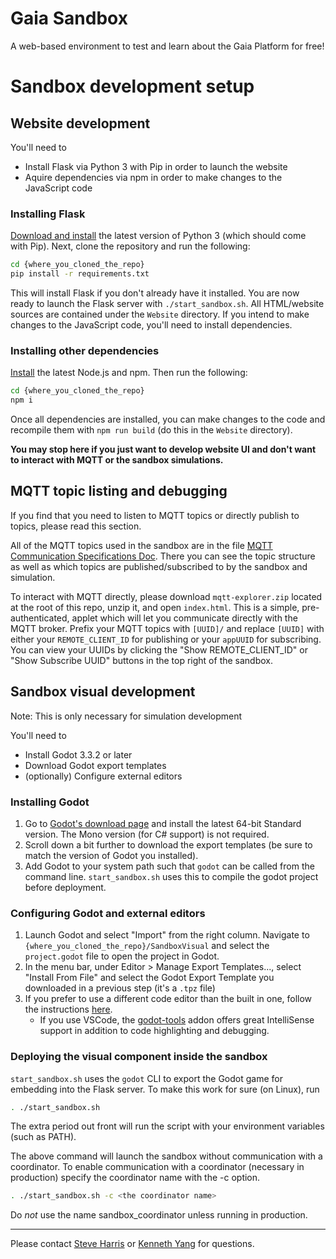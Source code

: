 # Gaia Sandbox
A web-based environment to test and learn about the Gaia Platform for free!
# Sandbox development setup
## Website development
You'll need to

* Install Flask via Python 3 with Pip in order to launch the website
* Aquire dependencies via npm in order to make changes to the JavaScript code

### Installing Flask
[Download and install](https://www.python.org/downloads/) the latest version of Python 3 (which should come with Pip). Next, clone the repository and run the following:
```bash
cd {where_you_cloned_the_repo}
pip install -r requirements.txt
```
This will install Flask if you don't already have it installed. You are now ready to launch the Flask server with `./start_sandbox.sh`. All HTML/website sources are contained under the `Website` directory. If you intend to make changes to the JavaScript code, you'll need to install dependencies.

### Installing other dependencies
[Install](https://docs.npmjs.com/downloading-and-installing-node-js-and-npm) the latest Node.js and npm. Then run the following:
```bash
cd {where_you_cloned_the_repo}
npm i
```
Once all dependencies are installed, you can make changes to the code and recompile them with `npm run build` (do this in the `Website` directory).

**You may stop here if you just want to develop website UI and don't want to interact with MQTT or the sandbox simulations.**

## MQTT topic listing and debugging

If you find that you need to listen to MQTT topics or directly publish to topics, please read this section.

All of the MQTT topics used in the sandbox are in the file [MQTT Communication Specifications Doc](https://github.com/gaia-platform/sandbox/blob/main/MQTT%20Communication%20Specs.md). There you can see the topic structure as well as which topics are published/subscribed to by the sandbox and simulation.

To interact with MQTT directly, please download `mqtt-explorer.zip` located at the root of this repo, unzip it, and open `index.html`. This is a simple, pre-authenticated, applet which will let you communicate directly with the MQTT broker. Prefix your MQTT topics with `[UUID]/` and replace `[UUID]` with either your `REMOTE_CLIENT_ID` for publishing or your `appUUID` for subscribing. You can view your UUIDs by clicking the "Show REMOTE_CLIENT_ID" or "Show Subscribe UUID" buttons in the top right of the sandbox.

## Sandbox visual development
Note: This is only necessary for simulation development

You'll need to

* Install Godot 3.3.2 or later
* Download Godot export templates
* (optionally) Configure external editors

### Installing Godot
1. Go to [Godot's download page](https://godotengine.org/download/) and install the latest 64-bit Standard version. The Mono version (for C# support) is not required.
2. Scroll down a bit further to download the export templates (be sure to match the version of Godot you installed).
3. Add Godot to your system path such that `godot` can be called from the command line. `start_sandbox.sh` uses this to compile the godot project before deployment.
### Configuring Godot and external editors
1. Launch Godot and select "Import" from the right column. Navigate to `{where_you_cloned_the_repo}/SandboxVisual` and select the `project.godot` file to open the project in Godot.
2. In the menu bar, under Editor > Manage Export Templates..., select "Install From File" and select the Godot Export Template you downloaded in a previous step (it's a `.tpz` file)
3. If you prefer to use a different code editor than the built in one, follow the instructions [here](https://docs.godotengine.org/en/stable/getting_started/editor/external_editor.html).
    * If you use VSCode, the [godot-tools](https://marketplace.visualstudio.com/items?itemName=geequlim.godot-tools) addon offers great IntelliSense support in addition to code highlighting and debugging.
### Deploying the visual component inside the sandbox
`start_sandbox.sh` uses the `godot` CLI to export the Godot game for embedding into the Flask server. To make this work for sure (on Linux), run
```bash
. ./start_sandbox.sh
```
The extra period out front will run the script with your environment variables (such as PATH).

The above command will launch the sandbox without communication with a coordinator. To enable communication with a coordinator (necessary in production) specify the coordinator name with the -c option.
```bash
. ./start_sandbox.sh -c <the coordinator name>
```
Do *not* use the name sandbox_coordinator unless running in production.
___
Please contact [Steve Harris](mailto:steve@gaiaplatform.io) or [Kenneth Yang](kenneth@gaiaplatform.io) for questions.